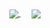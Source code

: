 <a href="https://github.com/darmawan06/">
  <img align="center" src="https://github-readme-stats.vercel.app/api?username=darmawan06&show_icons=true&theme=dark" />
</a>

<a style="margin-left:20px" href="https://github.com/darmawan06/">
  <img align="center" src="https://github-readme-stats.vercel.app/api/top-langs/?username=darmawan06&layout=compact" />
</a>
